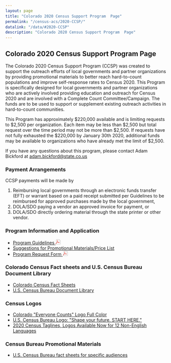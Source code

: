 ```yaml
---
layout: page
title: "Colorado 2020 Census Support Program  Page"
permalink: "/census-acs/2020-CCSP/"
datalink: "/data/#2020-CCSP"
description: "Colorado 2020 Census Support Program  Page"
---
```


## Colorado 2020 Census Support Program  Page
 
The Colorado 2020 Census Support Program (CCSP) was created to support the outreach efforts of local governments and partner organizations by providing promotional materials to better reach hard-to-count 
populations and improve self-response rates to Census 2020.  This Program is specifically designed for local governments and partner organizations who are actively involved providing education and outreach for Census 2020 and are involved with a Complete Count Committee/Campaign.  The funds are to be used to support or supplement existing outreach activities in hard-to-count communities.  

This Program has approximately $220,000 available and is limiting requests to $2,500 per organization.  Each item may be less than $2,500 but total request over the time period may not be more than $2,500.  If requests have not fully exhausted the $220,000 by January 30th 2020, additional funds may be available to organizations who have already met the limit of $2,500. 

If you have any questions about this program, please contact Adam Bickford at [adam.bickford@state.co.us](maito:adam.bickford@state.co.us)

 
### Payment Arrangements
 CCSP payments will be made by
 
1. Reimbursing local governments through an electronic funds transfer (EFT) or warrant based on a paid receipt submitted per Guidelines to be reimbursed for approved purchases made by the local government,
2. DOLA/SDO paying a vendor an approved invoice for payment, or
3. DOLA/SDO directly ordering material through the state printer or other vendor.

 
 
### Program Information and Application
- [Program Guidelines ![pdf](/images/page_white_acrobat.png 'download pdf file')](https://drive.google.com/open?id=15NBpLCs6xWbz8Xtnf8NewcszAqwAj53f)
- [Suggestions for Promotional Materials/Price List](https://drive.google.com/open?id=18Kh_SRnm0YN98rGLyDNmwz9rxLlMPJWM)
- [Program Request Form ![pdf](/images/page_white_acrobat.png 'download pdf file')](https://drive.google.com/uc?export=download&id=127eiyF7cwIYxtI9yKwwu5Y3HTYgtocTl)

### Colorado Census Fact sheets and U.S. Census Bureau Document Library
- [Colorado Census Fact Sheets](https://demography.dola.colorado.gov/census-acs/2020-factsheets/)
- [U.S. Census Bureau Document Library](https://drive.google.com/open?id=1Wi1BemN4t_TKytNoM32WDDyuxaVT68tW)

### Census Logos
- [Colorado "Everyone Counts" Logo Full Color](https://drive.google.com/uc?export=download&id=1R_lNQ2OM7cmUmrVfXAoQ8nLFwsMEUO1V)
- [U.S. Census Bureau Logo: "Shape your future. START HERE."](https://drive.google.com/uc?export=download&id=1KintrXC5oJdBrPAEQ05OvtViZLuiAmp9)
- [2020 Census Taglines, Logos Available Now for 12 Non-English Languages](https://www.census.gov/newsroom/press-releases/2019/2020-taglines-logos-languages.html?utm_campaign=20190802msc20s1ccnwsrs&utm_medium=email&utm_source=govdelivery)
 
### Census Bureau Promotional Materials
- [U.S. Census Bureau fact sheets for specific audiences](https://2020census.gov/en/partners/promotional-materials.html#specific-groups)
